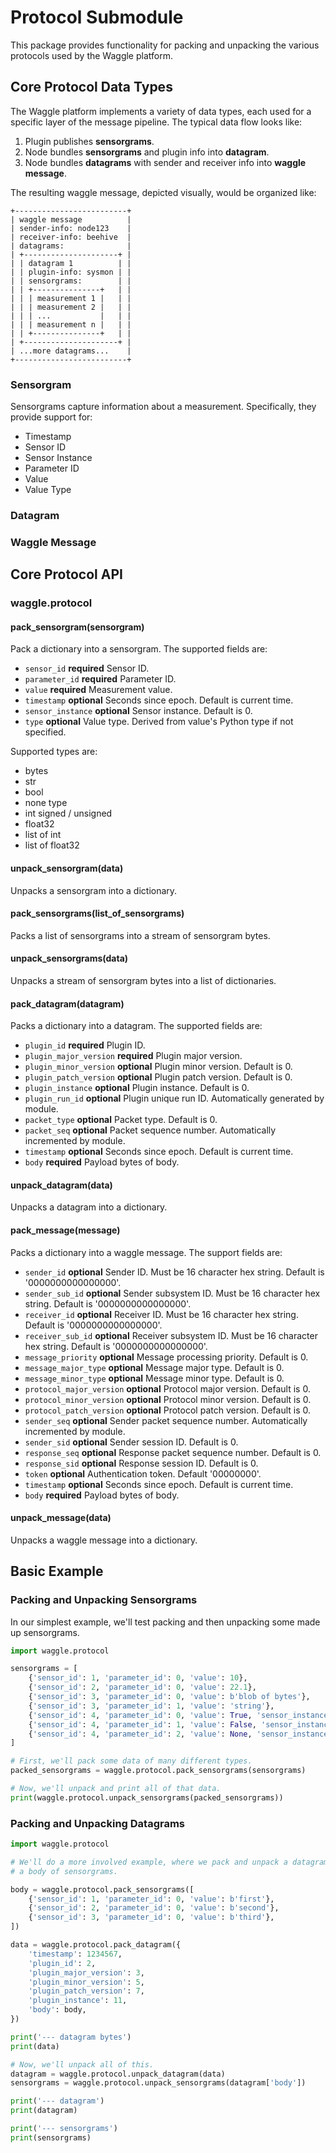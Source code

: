 # Protocol Submodule

This package provides functionality for packing and unpacking the various
protocols used by the Waggle platform.

## Core Protocol Data Types

The Waggle platform implements a variety of data types, each used for a specific
layer of the message pipeline. The typical data flow looks like:

1. Plugin publishes **sensorgrams**.
2. Node bundles **sensorgrams** and plugin info into **datagram**.
3. Node bundles **datagrams** with sender and receiver info into **waggle message**.

The resulting waggle message, depicted visually, would be organized like:

```
+-------------------------+
| waggle message          |
| sender-info: node123    |
| receiver-info: beehive  |
| datagrams:              |
| +---------------------+ |
| | datagram 1          | |
| | plugin-info: sysmon | |
| | sensorgrams:        | |
| | +---------------+   | |
| | | measurement 1 |   | |
| | | measurement 2 |   | |
| | | ...           |   | |
| | | measurement n |   | |
| | +---------------+   | |
| +---------------------+ |
| ...more datagrams...    |
+-------------------------+
```

### Sensorgram

Sensorgrams capture information about a measurement. Specifically, they provide
support for:

* Timestamp
* Sensor ID
* Sensor Instance
* Parameter ID
* Value
* Value Type

### Datagram

### Waggle Message

## Core Protocol API

### waggle.protocol

#### pack_sensorgram(sensorgram)

Pack a dictionary into a sensorgram. The supported fields are:

* `sensor_id` **required** Sensor ID.
* `parameter_id` **required** Parameter ID.
* `value` **required** Measurement value.
* `timestamp` **optional** Seconds since epoch. Default is current time.
* `sensor_instance` **optional** Sensor instance. Default is 0.
* `type` **optional** Value type. Derived from value's Python type if not specified.

Supported types are:

* bytes
* str
* bool
* none type
* int signed / unsigned
* float32
* list of int
* list of float32

#### unpack_sensorgram(data)

Unpacks a sensorgram into a dictionary.

#### pack_sensorgrams(list_of_sensorgrams)

Packs a list of sensorgrams into a stream of sensorgram bytes.

#### unpack_sensorgrams(data)

Unpacks a stream of sensorgram bytes into a list of dictionaries.

#### pack_datagram(datagram)

Packs a dictionary into a datagram. The supported fields are:

* `plugin_id` **required** Plugin ID.
* `plugin_major_version` **required** Plugin major version.
* `plugin_minor_version` **optional** Plugin minor version. Default is 0.
* `plugin_patch_version` **optional** Plugin patch version. Default is 0.
* `plugin_instance` **optional** Plugin instance. Default is 0.
* `plugin_run_id` **optional** Plugin unique run ID. Automatically generated by module.
* `packet_type` **optional** Packet type. Default is 0.
* `packet_seq` **optional** Packet sequence number. Automatically incremented by module.
* `timestamp` **optional** Seconds since epoch. Default is current time.
* `body` **required** Payload bytes of body.

#### unpack_datagram(data)

Unpacks a datagram into a dictionary.

#### pack_message(message)

Packs a dictionary into a waggle message. The support fields are:

* `sender_id` **optional** Sender ID. Must be 16 character hex string. Default is '0000000000000000'.
* `sender_sub_id` **optional** Sender subsystem ID. Must be 16 character hex string. Default is '0000000000000000'.
* `receiver_id` **optional** Receiver ID. Must be 16 character hex string. Default is '0000000000000000'.
* `receiver_sub_id` **optional** Receiver subsystem ID. Must be 16 character hex string. Default is '0000000000000000'.
* `message_priority` **optional** Message processing priority. Default is 0.
* `message_major_type` **optional** Message major type. Default is 0.
* `message_minor_type` **optional** Message minor type. Default is 0.
* `protocol_major_version` **optional** Protocol major version. Default is 0.
* `protocol_minor_version` **optional** Protocol minor version. Default is 0.
* `protocol_patch_version` **optional** Protocol patch version. Default is 0.
* `sender_seq` **optional** Sender packet sequence number. Automatically incremented by module.
* `sender_sid` **optional** Sender session ID. Default is 0.
* `response_seq` **optional** Response packet sequence number. Default is 0.
* `response_sid` **optional** Response session ID. Default is 0.
* `token` **optional** Authentication token. Default '00000000'.
* `timestamp` **optional** Seconds since epoch. Default is current time.
* `body` **required** Payload bytes of body.

#### unpack_message(data)

Unpacks a waggle message into a dictionary.

## Basic Example

### Packing and Unpacking Sensorgrams

In our simplest example, we'll test packing and then unpacking some made up
sensorgrams.

```python
import waggle.protocol

sensorgrams = [
    {'sensor_id': 1, 'parameter_id': 0, 'value': 10},
    {'sensor_id': 2, 'parameter_id': 0, 'value': 22.1},
    {'sensor_id': 3, 'parameter_id': 0, 'value': b'blob of bytes'},
    {'sensor_id': 3, 'parameter_id': 1, 'value': 'string'},
    {'sensor_id': 4, 'parameter_id': 0, 'value': True, 'sensor_instance': 0},
    {'sensor_id': 4, 'parameter_id': 1, 'value': False, 'sensor_instance': 0},
    {'sensor_id': 4, 'parameter_id': 2, 'value': None, 'sensor_instance': 1},
]

# First, we'll pack some data of many different types.
packed_sensorgrams = waggle.protocol.pack_sensorgrams(sensorgrams)

# Now, we'll unpack and print all of that data.
print(waggle.protocol.unpack_sensorgrams(packed_sensorgrams))
```

### Packing and Unpacking Datagrams

```python
import waggle.protocol

# We'll do a more involved example, where we pack and unpack a datagram with
# a body of sensorgrams.

body = waggle.protocol.pack_sensorgrams([
    {'sensor_id': 1, 'parameter_id': 0, 'value': b'first'},
    {'sensor_id': 2, 'parameter_id': 0, 'value': b'second'},
    {'sensor_id': 3, 'parameter_id': 0, 'value': b'third'},
])

data = waggle.protocol.pack_datagram({
    'timestamp': 1234567,
    'plugin_id': 2,
    'plugin_major_version': 3,
    'plugin_minor_version': 5,
    'plugin_patch_version': 7,
    'plugin_instance': 11,
    'body': body,
})

print('--- datagram bytes')
print(data)

# Now, we'll unpack all of this.
datagram = waggle.protocol.unpack_datagram(data)
sensorgrams = waggle.protocol.unpack_sensorgrams(datagram['body'])

print('--- datagram')
print(datagram)

print('--- sensorgrams')
print(sensorgrams)
```
